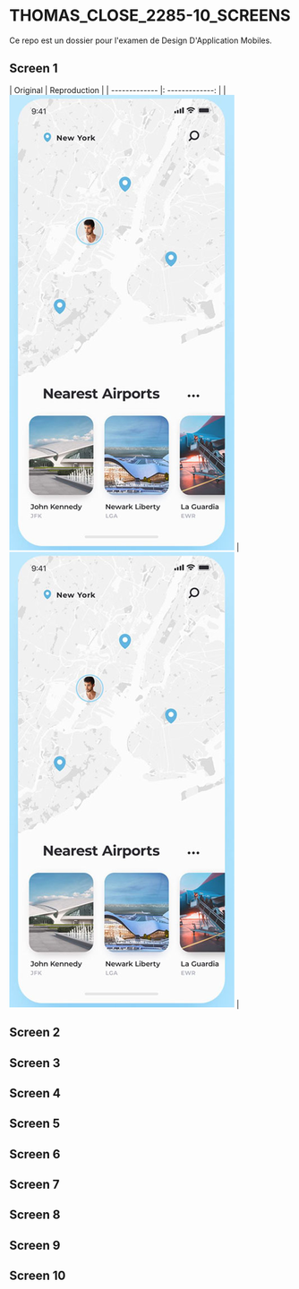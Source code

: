 # THOMAS_CLOSE_2285-10_SCREENS

Ce repo est un dossier pour l'examen de Design D'Application Mobiles.

## Screen 1

| Original                               |     Reproduction                               | 
| -------------                          |: -------------:                                | 
| ![img_base](./img/original/1.JPG)      |        ![img_repro](./img/original/1.JPG)         | 




## Screen 2

## Screen 3

## Screen 4

## Screen 5

## Screen 6

## Screen 7

## Screen 8

## Screen 9

## Screen 10